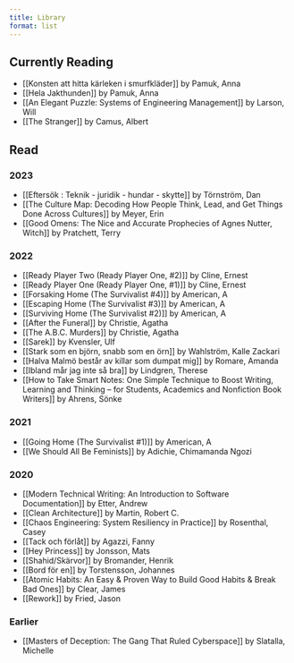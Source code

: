 ```yaml
---
title: Library
format: list
---
```

## Currently Reading

- [[Konsten att hitta kärleken i smurfkläder]] by Pamuk, Anna
- [[Hela Jakthunden]] by Pamuk, Anna
- [[An Elegant Puzzle: Systems of Engineering Management]] by Larson, Will
- [[The Stranger]] by Camus, Albert

## Read

### 2023
- [[Eftersök : Teknik - juridik - hundar - skytte]] by Törnström, Dan
- [[The Culture Map: Decoding How People Think, Lead, and Get Things Done Across Cultures]] by Meyer, Erin
- [[Good Omens: The Nice and Accurate Prophecies of Agnes Nutter, Witch]] by Pratchett, Terry
### 2022
- [[Ready Player Two (Ready Player One, #2)]] by Cline, Ernest 
- [[Ready Player One (Ready Player One, #1)]] by Cline, Ernest 
- [[Forsaking Home (The Survivalist #4)]] by American, A
- [[Escaping Home (The Survivalist #3)]] by American, A
- [[Surviving Home (The Survivalist #2)]] by American, A
- [[After the Funeral]] by Christie, Agatha
- [[The A.B.C. Murders]] by Christie, Agatha
- [[Sarek]] by Kvensler, Ulf
- [[Stark som en björn, snabb som en örn]] by Wahlström, Kalle Zackari
- [[Halva Malmö består av killar som dumpat mig]] by Romare, Amanda
- [[Ibland mår jag inte så bra]] by Lindgren, Therese
- [[How to Take Smart Notes: One Simple Technique to Boost Writing, Learning and Thinking – for Students, Academics and Nonfiction Book Writers]] by Ahrens, Sönke

### 2021
- [[Going Home (The Survivalist #1)]] by American, A
- [[We Should All Be Feminists]] by Adichie, Chimamanda Ngozi

### 2020
- [[Modern Technical Writing: An Introduction to Software Documentation]] by Etter, Andrew
- [[Clean Architecture]] by Martin, Robert C.
- [[Chaos Engineering: System Resiliency in Practice]] by Rosenthal, Casey
- [[Tack och förlåt]] by Agazzi, Fanny
- [[Hey Princess]] by Jonsson, Mats
- [[Shahid/Skärvor]] by Bromander, Henrik
- [[Bord för en]] by Torstensson, Johannes
- [[Atomic Habits: An Easy & Proven Way to Build Good Habits & Break Bad Ones]] by Clear, James 
- [[Rework]] by Fried, Jason
### Earlier
- [[Masters of Deception: The Gang That Ruled Cyberspace]] by Slatalla, Michelle